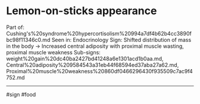 # Lemon-on-sticks appearance


Part of: Cushing's%20syndrome%20hypercortisolism%20994a7df4b62b4cc3890fbc98f11346c0.md
Seen in: Endocrinology
Sign: Shifted distribution of mass in the body → Increased central adiposity with proximal muscle wasting, proximal muscle weakness
Sub-signs: weight%20gain%20dc40ba2427bd41248a6e1301acd1b0aa.md, Central%20adiposity%209584543a31eb44f68594ed37aba27a62.md, Proximal%20muscle%20weakness%20860df0466296430f935509c7ac9f4752.md

---
#sign #food 